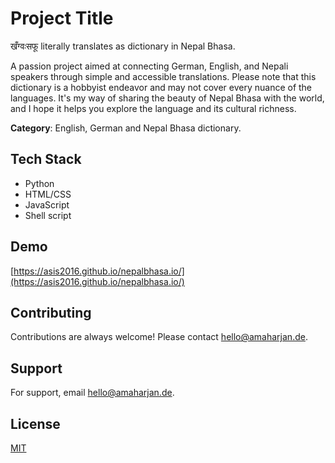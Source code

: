 
# Project Title

खँग्वःसफू literally translates as dictionary in Nepal Bhasa.

A passion project aimed at connecting German, English, and Nepali speakers through simple and accessible translations. Please note that this dictionary is a hobbyist endeavor and may not cover every nuance of the languages. It's my way of sharing the beauty of Nepal Bhasa with the world, and I hope it helps you explore the language and its cultural richness.

<b>Category</b>: English, German and Nepal Bhasa dictionary.


## Tech Stack

- Python
- HTML/CSS
- JavaScript
- Shell script

## Demo
[https://asis2016.github.io/nepalbhasa.io/](https://asis2016.github.io/nepalbhasa.io/)


## Contributing
Contributions are always welcome! Please contact hello@amaharjan.de.

## Support
For support, email hello@amaharjan.de.

## License
[MIT](LICENSE)

